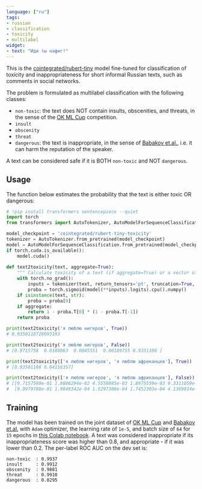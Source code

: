 ```yaml
---
language: ["ru"]
tags:
- russian
- classification
- toxicity
- multilabel
widget:
- text: "Иди ты нафиг!"
---
```

This is the [cointegrated/rubert-tiny](https://huggingface.co/cointegrated/rubert-tiny) model fine-tuned for classification of toxicity and inappropriateness for short informal Russian texts, such as comments in social networks. 

The problem is formulated as multilabel classification with the following classes:
- `non-toxic`: the text does NOT contain insults, obscenities, and threats, in the sense of the [OK ML Cup](https://cups.mail.ru/ru/tasks/1048) competition.
- `insult`
- `obscenity`
- `threat`
- `dangerous`: the text is inappropriate, in the sense of [Babakov et.al.](https://arxiv.org/abs/2103.05345), i.e. it can harm the reputation of the speaker.

A text can be considered safe if it is BOTH `non-toxic` and NOT `dangerous`. 

## Usage

The function below estimates the probability that the text is either toxic OR dangerous:
```python
# !pip install transformers sentencepiece --quiet
import torch
from transformers import AutoTokenizer, AutoModelForSequenceClassification

model_checkpoint = 'cointegrated/rubert-tiny-toxicity'
tokenizer = AutoTokenizer.from_pretrained(model_checkpoint)
model = AutoModelForSequenceClassification.from_pretrained(model_checkpoint)
if torch.cuda.is_available():
    model.cuda()
    
def text2toxicity(text, aggregate=True):
    """ Calculate toxicity of a text (if aggregate=True) or a vector of toxicity aspects (if aggregate=False)"""
    with torch.no_grad():
        inputs = tokenizer(text, return_tensors='pt', truncation=True, padding=True).to(model.device)
        proba = torch.sigmoid(model(**inputs).logits).cpu().numpy()
    if isinstance(text, str):
        proba = proba[0]
    if aggregate:
        return 1 - proba.T[0] * (1 - proba.T[-1])
    return proba

print(text2toxicity('я люблю нигеров', True))
# 0.9350118728093193

print(text2toxicity('я люблю нигеров', False))
# [0.9715758  0.0180863  0.0045551  0.00189755 0.9331106 ]

print(text2toxicity(['я люблю нигеров', 'я люблю африканцев'], True))
# [0.93501186 0.04156357]

print(text2toxicity(['я люблю нигеров', 'я люблю африканцев'], False))
# [[9.7157580e-01 1.8086294e-02 4.5550885e-03 1.8975559e-03 9.3311059e-01]
#  [9.9979788e-01 1.9048342e-04 1.5297388e-04 1.7452303e-04 4.1369814e-02]]
```

## Training

The model has been trained on the joint dataset of [OK ML Cup](https://cups.mail.ru/ru/tasks/1048) and [Babakov et.al.](https://arxiv.org/abs/2103.05345) with `Adam` optimizer, the learning rate of `1e-5`, and batch size of `64` for `15` epochs in [this Colab notebook](https://colab.research.google.com/drive/1o7azO7cHttwofkp8eTZo9LIybYaNWei_?usp=sharing). 
A text was considered inappropriate if its inappropriateness score was higher than 0.8, and appropriate - if it was lower than 0.2. The per-label ROC AUC on the dev set is:
```
non-toxic  : 0.9937
insult     : 0.9912
obscenity  : 0.9881
threat     : 0.9910
dangerous  : 0.8295
```